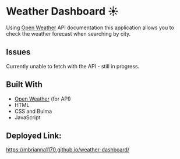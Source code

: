 # Weather Dashboard ☀️ 

Using [Open Weather](https://openweathermap.org/) API documentation this application allows you to check the weather forecast when searching by city.

## Issues 
Currently unable to fetch with the API - still in progress. 

## Built With 
- [Open Weather](https://openweathermap.org/) (for API)
- HTML
- CSS and Bulma
- JavaScript

## Deployed Link: 
https://mbrianna1170.github.io/weather-dashboard/

